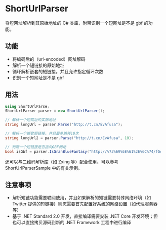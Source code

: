 # ShortUrlParser
将短网址解析到其原始地址的 C# 类库，附带识别一个短网址是不是 gbf 的功能。
## 功能
 - 将编码后的（url-encoded）网址解码
 - 解析一个短链接的原始地址
 - 循环解析嵌套的短链接，并且允许指定循环次数
 - 识别一个短网址是不是 gbf
## 用法
``` C#
using ShortUrlParse;
ShortUrlParser parser = new ShortUrlParser();

// 解析一个短网址的实际地址
string longUrl = parser.Parse("http://t.cn/EvAfusa");

// 解析一个嵌套短链接，并且最多跳转10次
string longUrl2 = parser.Parse("http://t.cn/EvAfusa", 10);

// 判断一个短链接是否指向GBF网站
bool isGbf = parser.IsGranBlueFantasy("http://%73%69%6E%61%2E%6C%74/fGqe");
```
还可以与二维码解析库（如 Zxing 等）配合使用，可以参考 ShortUrlParserSample 中的有关示例。
## 注意事项
- 解析短链功能需要联网使用，并且如果解析的短链需要特殊网络环境（如 Twitter 提供的短链接）则您需要首先配置好系统的网络设置（如代理服务器等）
- 基于 .NET Standard 2.0 开发，直接编译需要安装 .NET Core 开发环境；但也可以直接拷贝源码到新的 .NET Framework 工程中进行编译